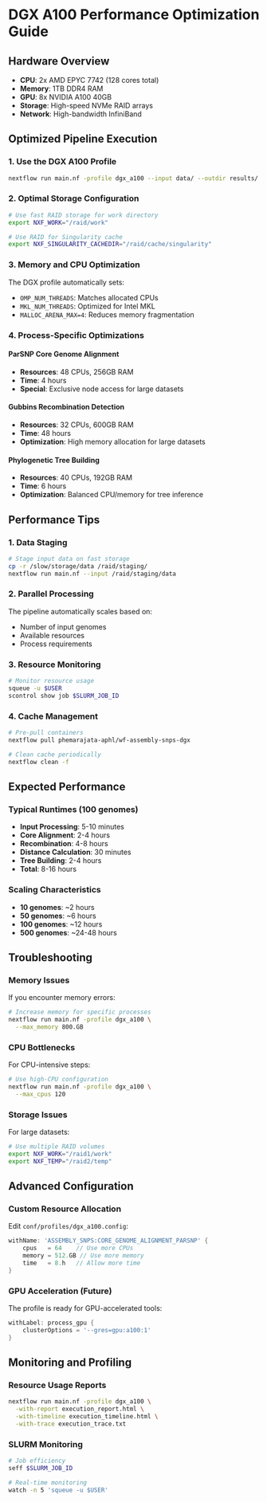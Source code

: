 # DGX A100 Performance Optimization Guide

## Hardware Overview
- **CPU**: 2x AMD EPYC 7742 (128 cores total)
- **Memory**: 1TB DDR4 RAM
- **GPU**: 8x NVIDIA A100 40GB
- **Storage**: High-speed NVMe RAID arrays
- **Network**: High-bandwidth InfiniBand

## Optimized Pipeline Execution

### 1. Use the DGX A100 Profile
```bash
nextflow run main.nf -profile dgx_a100 --input data/ --outdir results/
```

### 2. Optimal Storage Configuration
```bash
# Use fast RAID storage for work directory
export NXF_WORK="/raid/work"

# Use RAID for Singularity cache
export NXF_SINGULARITY_CACHEDIR="/raid/cache/singularity"
```

### 3. Memory and CPU Optimization
The DGX profile automatically sets:
- `OMP_NUM_THREADS`: Matches allocated CPUs
- `MKL_NUM_THREADS`: Optimized for Intel MKL
- `MALLOC_ARENA_MAX=4`: Reduces memory fragmentation

### 4. Process-Specific Optimizations

#### ParSNP Core Genome Alignment
- **Resources**: 48 CPUs, 256GB RAM
- **Time**: 4 hours
- **Special**: Exclusive node access for large datasets

#### Gubbins Recombination Detection
- **Resources**: 32 CPUs, 600GB RAM  
- **Time**: 48 hours
- **Optimization**: High memory allocation for large datasets

#### Phylogenetic Tree Building
- **Resources**: 40 CPUs, 192GB RAM
- **Time**: 6 hours
- **Optimization**: Balanced CPU/memory for tree inference

## Performance Tips

### 1. Data Staging
```bash
# Stage input data on fast storage
cp -r /slow/storage/data /raid/staging/
nextflow run main.nf --input /raid/staging/data
```

### 2. Parallel Processing
The pipeline automatically scales based on:
- Number of input genomes
- Available resources
- Process requirements

### 3. Resource Monitoring
```bash
# Monitor resource usage
squeue -u $USER
scontrol show job $SLURM_JOB_ID
```

### 4. Cache Management
```bash
# Pre-pull containers
nextflow pull phemarajata-aphl/wf-assembly-snps-dgx

# Clean cache periodically
nextflow clean -f
```

## Expected Performance

### Typical Runtimes (100 genomes)
- **Input Processing**: 5-10 minutes
- **Core Alignment**: 2-4 hours
- **Recombination**: 4-8 hours  
- **Distance Calculation**: 30 minutes
- **Tree Building**: 2-4 hours
- **Total**: 8-16 hours

### Scaling Characteristics
- **10 genomes**: ~2 hours
- **50 genomes**: ~6 hours
- **100 genomes**: ~12 hours
- **500 genomes**: ~24-48 hours

## Troubleshooting

### Memory Issues
If you encounter memory errors:
```bash
# Increase memory for specific processes
nextflow run main.nf -profile dgx_a100 \
  --max_memory 800.GB
```

### CPU Bottlenecks
For CPU-intensive steps:
```bash
# Use high-CPU configuration
nextflow run main.nf -profile dgx_a100 \
  --max_cpus 120
```

### Storage Issues
For large datasets:
```bash
# Use multiple RAID volumes
export NXF_WORK="/raid1/work"
export NXF_TEMP="/raid2/temp"
```

## Advanced Configuration

### Custom Resource Allocation
Edit `conf/profiles/dgx_a100.config`:
```groovy
withName: 'ASSEMBLY_SNPS:CORE_GENOME_ALIGNMENT_PARSNP' {
    cpus   = 64    // Use more CPUs
    memory = 512.GB // Use more memory
    time   = 8.h   // Allow more time
}
```

### GPU Acceleration (Future)
The profile is ready for GPU-accelerated tools:
```groovy
withLabel: process_gpu {
    clusterOptions = '--gres=gpu:a100:1'
}
```

## Monitoring and Profiling

### Resource Usage Reports
```bash
nextflow run main.nf -profile dgx_a100 \
  -with-report execution_report.html \
  -with-timeline execution_timeline.html \
  -with-trace execution_trace.txt
```

### SLURM Monitoring
```bash
# Job efficiency
seff $SLURM_JOB_ID

# Real-time monitoring
watch -n 5 'squeue -u $USER'
```
